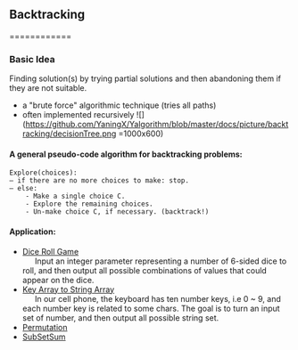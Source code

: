 ## Backtracking
============
### Basic Idea
Finding solution(s) by trying partial solutions and then abandoning them if they are not suitable.
- a "brute force" algorithmic technique (tries all paths)
- often implemented recursively
![](https://github.com/YaningX/Yalgorithm/blob/master/docs/picture/backtracking/decisionTree.png =1000x600)<br>

#### A general pseudo-code algorithm for backtracking problems:
```
Explore(choices):
– if there are no more choices to make: stop.
– else:
    - Make a single choice C.
    - Explore the remaining choices.
    - Un-make choice C, if necessary. (backtrack!)
```
#### Application:
- [Dice Roll Game](https://github.com/YaningX/Yalgorithm/blob/master/backtracking/src/main/java/DiceRollGame.java)<br>
&ensp; &ensp; Input an integer parameter representing a number of 6-sided dice to roll, and then output all possible combinations of values that could appear on the dice.
- [Key Array to String Array](https://github.com/YaningX/Yalgorithm/blob/master/backtracking/src/main/java/Key2String.java)<br>
&ensp; &ensp; In our cell phone, the keyboard has ten number keys, i.e 0 ~ 9, and each number key is related to some chars. The goal is to turn an input set of number, and then output all possible string set.
- [Permutation](https://github.com/YaningX/Yalgorithm/blob/master/backtracking/src/main/java/Permutation.java)
- [SubSetSum](https://github.com/YaningX/Yalgorithm/blob/master/backtracking/src/main/java/SubSetSum.java)
